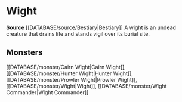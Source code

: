 ﻿---
id: '259'
name: Wight
rarity: Common
rus_type_level: null
source: '[[DATABASE/source/Bestiary|Bestiary]]'
trait:
- Wight
type: Trait

---
# Wight

**Source** [[DATABASE/source/Bestiary|Bestiary]]
A wight is an undead creature that drains life and stands vigil over its burial site.

## Monsters

[[DATABASE/monster/Cairn Wight|Cairn Wight]], [[DATABASE/monster/Hunter Wight|Hunter Wight]], [[DATABASE/monster/Prowler Wight|Prowler Wight]], [[DATABASE/monster/Wight|Wight]], [[DATABASE/monster/Wight Commander|Wight Commander]]
